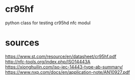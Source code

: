 # cr95hf
python class for testing cr95hd nfc modul
# sources
https://www.st.com/resource/en/datasheet/cr95hf.pdf  
http://nfc-tools.org/index.php/ISO14443A  
https://xionghuilin.com/iso-iec-14443-type-ab-summary/  
https://www.nxp.com/docs/en/application-note/AN10927.pdf  
